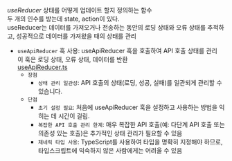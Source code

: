 _useReducer_
상태를 어떻게 업데이트 할지 정의하는 함수<br />
두 개의 인수를 방는데 state, action이 있다.<br />
useReducer는 데이터를 가져오거나 전송하는 동안의 로딩 상태와 오류 상태를 추적하고, 성공적으로 데이터를 가져왔을 때의 상태를 관리

- `useApiReducer` 훅 사용: useApiReducer 훅을 호출하여 API 호출 상태를 관리<br/>이 훅은 로딩 상태, 오류 상태, 데이터를 반환<br />
  [useApiReducer.ts](https://github.com/leeseungje/FrontStudy2024/blob/main/Day4/useReducer/src/hooks/useApiReducer.ts)
  - `장점`
    - `상태 관리 일관성`: API 호출의 상태(로딩, 성공, 실패)를 일관되게 관리할 수 있습니다.
  - `단점`
    - `초기 설정 필요`: 처음에 useApiReducer 훅을 설정하고 사용하는 방법을 익히는 데 시간이 걸림.
    - `복잡한 API 호출 관리 한계`: 매우 복잡한 API 호출(예: 다단계 API 호출 또는 의존성 있는 호출)은 추가적인 상태 관리가 필요할 수 있음
    - `제네릭 타입 사용`: TypeScript를 사용하여 타입을 명확히 지정해야 하므로, 타입스크립트에 익숙하지 않은 사람에게는 어려울 수 있음
